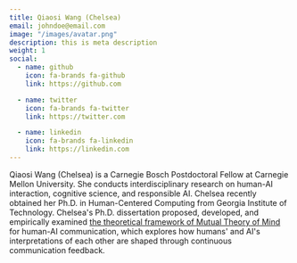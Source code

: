 ```yaml
---
title: Qiaosi Wang (Chelsea)
email: johndoe@email.com
image: "/images/avatar.png"
description: this is meta description
weight: 1
social:
  - name: github
    icon: fa-brands fa-github
    link: https://github.com

  - name: twitter
    icon: fa-brands fa-twitter
    link: https://twitter.com

  - name: linkedin
    icon: fa-brands fa-linkedin
    link: https://linkedin.com
---
```


Qiaosi Wang (Chelsea) is a Carnegie Bosch Postdoctoral Fellow at Carnegie Mellon University. She conducts interdisciplinary research on human-AI interaction, cognitive science, and responsible AI. Chelsea recently obtained her Ph.D. in Human-Centered Computing from Georgia Institute of Technology. Chelsea's Ph.D. dissertation proposed, developed, and empirically examined [the theoretical framework of Mutual Theory of Mind](https://www.arxiv.org/abs/2210.03842) for human-AI communication, which explores how humans' and AI's interpretations of each other are shaped through continuous communication feedback.

